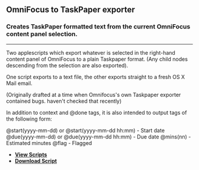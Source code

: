 ## OmniFocus to TaskPaper exporter
### Creates TaskPaper formatted text from the current OmniFocus content panel selection.
---


Two applescripts which export whatever is selected in the right-hand content panel of OmniFocus to a plain Taskpaper format. (Any child nodes descending from the selection are also exported).

One script exports to a text file, the other exports straight to a fresh OS X Mail email.

(Originally drafted at a time when Omnifocus's own Taskpaper exporter contained bugs.
haven't checked that recently)

In addition to context and @done tags, it is also intended to output tags of the following form:

@start(yyyy-mm-dd) or @start(yyyy-mm-dd hh:mm) - Start date 
@due(yyyy-mm-dd) or @due(yyyy-mm-dd hh:mm) - Due date
@mins(nn) - Estimated minutes
@flag - Flagged


- [**View Scripts**](https://github.com/RobTrew/tree-tools/tree/master/OmniFocus%20scripts/TaskPaper%20scripts)
- [**Download Script**](https://github.com/RobTrew/tree-tools/tree/master/OmniFocus%20scripts/TaskPaper%20scripts)


